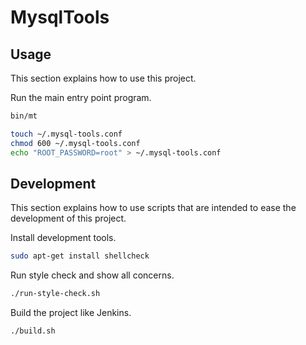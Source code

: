# MysqlTools

## Usage

This section explains how to use this project.

Run the main entry point program.

```sh
bin/mt
```

```sh
touch ~/.mysql-tools.conf
chmod 600 ~/.mysql-tools.conf
echo "ROOT_PASSWORD=root" > ~/.mysql-tools.conf
```


## Development

This section explains how to use scripts that are intended to ease the development of this project.

Install development tools.

```sh
sudo apt-get install shellcheck
```

Run style check and show all concerns.

```sh
./run-style-check.sh
```

Build the project like Jenkins.

```sh
./build.sh
```
